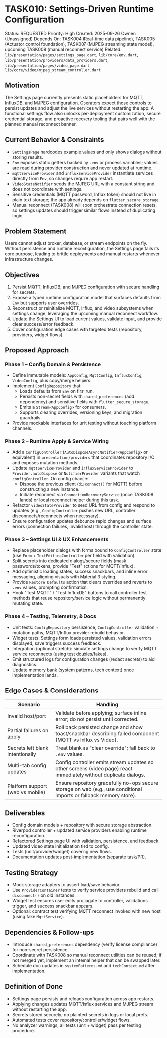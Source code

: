 # TASK010: Settings-Driven Runtime Configuration

Status: REQUESTED
Priority: High
Created: 2025-09-26
Owner: (Unassigned)
Depends On: TASK004 (Real-time data pipeline), TASK005 (Actuator control foundation), TASK007 (MJPEG streaming state model), upcoming TASK008 (manual reconnect service)
Related: `lib/presentation/pages/settings_page.dart`, `lib/core/env.dart`, `lib/presentation/providers/data_providers.dart`, `lib/presentation/pages/video_page.dart`, `lib/core/video/mjpeg_stream_controller.dart`

## Motivation
The Settings page currently presents static placeholders for MQTT, InfluxDB, and MJPEG configuration. Operators expect those controls to persist updates and adjust the live services without restarting the app. A functional settings flow also unlocks per-deployment customization, secure credential storage, and proactive recovery tooling that pairs well with the planned manual reconnect banner.

## Current Behavior & Constraints
- `SettingsPage` hardcodes example values and only shows dialogs without storing results.
- `Env` exposes static getters backed by `.env` or process variables; values are read during provider construction and never updated at runtime.
- `mqttServiceProvider` and `influxServiceProvider` instantiate services directly from `Env`, so changes require app restart.
- `VideoStateNotifier` seeds the MJPEG URL with a constant string and does not coordinate with settings.
- Sensitive credentials (MQTT password, Influx token) should not live in plain text storage; the app already depends on `flutter_secure_storage`.
- Manual reconnect (TASK008) will soon orchestrate connection resets, so settings updates should trigger similar flows instead of duplicating logic.

## Problem Statement
Users cannot adjust broker, database, or stream endpoints on the fly. Without persistence and runtime reconfiguration, the Settings page fails its core purpose, leading to brittle deployments and manual restarts whenever infrastructure changes.

## Objectives
1. Persist MQTT, InfluxDB, and MJPEG configuration with secure handling for secrets.
2. Expose a typed runtime configuration model that surfaces defaults from `Env` but supports user overrides.
3. Reconstruct or reinitialize MQTT, Influx, and video subsystems when settings change, leveraging the upcoming manual reconnect workflow.
4. Update the Settings UI to load current values, validate input, and provide clear success/error feedback.
5. Cover configuration edge cases with targeted tests (repository, providers, widget flows).

## Proposed Approach
### Phase 1 – Config Domain & Persistence
- Define immutable models: `AppConfig`, `MqttConfig`, `InfluxConfig`, `VideoConfig`, plus copy/merge helpers.
- Implement `ConfigRepository` that:
  - Loads defaults from `Env` on first run.
  - Persists non-secret fields with `shared_preferences` (add dependency) and sensitive fields with `flutter_secure_storage`.
  - Emits a `Stream<AppConfig>` for consumers.
  - Supports clearing overrides, versioning keys, and migration guardrails.
- Provide mockable interfaces for unit testing without touching platform channels.

### Phase 2 – Runtime Apply & Service Wiring
- Add a `ConfigController` (`AutoDisposeAsyncNotifier<AppConfig>` or equivalent) in `presentation/providers` that coordinates repository I/O and exposes mutation methods.
- Update `mqttServiceProvider` and `influxServiceProvider` to `Provider.autoDispose` or `NotifierProvider` variants that watch `configController`. On config change:
  - Dispose the previous client (`disconnect()` for MQTT) before constructing a new instance.
  - Initiate reconnect via `ConnectionRecoveryService` (once TASK008 lands) or local reconnect helper during this task.
- Refactor `videoStateProvider` to seed URL from config and respond to updates (e.g., `ConfigController` pushes new URL, controller disconnects/reconnects when necessary).
- Ensure configuration updates debounce rapid changes and surface errors (connection failures, invalid host) through the controller state.

### Phase 3 – Settings UI & UX Enhancements
- Replace placeholder dialogs with forms bound to `ConfigController` state (use `Form` + `TextEditingController` per field with validation).
- Split secrets into dedicated dialogs/secure fields (mask passwords/tokens, provide "Test" actions for MQTT/Influx).
- Add optimistic loading states, success snackbars, and inline error messaging, aligning visuals with Material 3 styling.
- Provide `Restore Defaults` action that clears overrides and reverts to `.env` values, prompting confirmation.
- Hook "Test MQTT" / "Test InfluxDB" buttons to call controller test methods that reuse repository/service logic without permanently mutating state.

### Phase 4 – Testing, Telemetry, & Docs
- Unit tests: `ConfigRepository` persistence, `ConfigController` validation + mutation paths, MQTT/Influx provider rebuild behavior.
- Widget tests: Settings form loads persisted values, validation errors displayed, save triggers success feedback.
- Integration (optional stretch): simulate settings change to verify MQTT service reconnects (using test doubles/fakes).
- Emit structured logs for configuration changes (redact secrets) to aid diagnostics.
- Update memory bank (system patterns, tech context) once implementation lands.

## Edge Cases & Considerations
| Scenario | Handling |
|----------|----------|
| Invalid host/port | Validate before applying; surface inline error; do not persist until corrected. |
| Partial failures on apply | Roll back persisted change and show toast/snackbar describing failed component (MQTT vs Influx vs Video). |
| Secrets left blank intentionally | Treat blank as "clear override"; fall back to `.env` values. |
| Multi-tab config updates | Config controller emits stream updates so other screens (video page) react immediately without duplicate dialogs. |
| Platform support (web vs mobile) | Ensure repository gracefully no-ops secure storage on web (e.g., use conditional imports or fallback memory store). |

## Deliverables
- Config domain models + repository with secure storage abstraction.
- Riverpod controller + updated service providers enabling runtime reconfiguration.
- Refactored Settings page UI with validation, persistence, and feedback.
- Updated video state initialization tied to config.
- Tests (unit/provider/widget) covering new flows.
- Documentation updates post-implementation (separate task/PR).

## Testing Strategy
- Mock storage adapters to assert load/save behavior.
- Use `ProviderContainer` tests to verify service providers rebuild and call `disconnect()` on old instances.
- Widget test ensures user edits propagate to controller, validations trigger, and success snackbar appears.
- Optional: contract test verifying MQTT reconnect invoked with new host (using fake `MqttService`).

## Dependencies & Follow-ups
- Introduce `shared_preferences` dependency (verify license compliance) for non-secret persistence.
- Coordinate with TASK008 so manual reconnect utilities can be reused; if not merged yet, implement an internal helper that can be swapped later.
- Schedule doc updates in `systemPatterns.md` and `techContext.md` after implementation.

## Definition of Done
- Settings page persists and reloads configuration across app restarts.
- Applying changes updates MQTT/Influx services and MJPEG stream without restarting the app.
- Secrets stored securely; no plaintext secrets in logs or local prefs.
- Automated tests cover repository/controller/widget flows.
- No analyzer warnings; all tests (unit + widget) pass per testing procedure.
